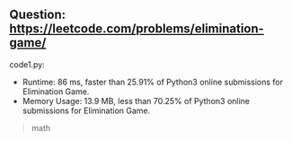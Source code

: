 ## Question: https://leetcode.com/problems/elimination-game/

code1.py:
* Runtime: 86 ms, faster than 25.91% of Python3 online submissions for Elimination Game.
* Memory Usage: 13.9 MB, less than 70.25% of Python3 online submissions for Elimination Game.
> math